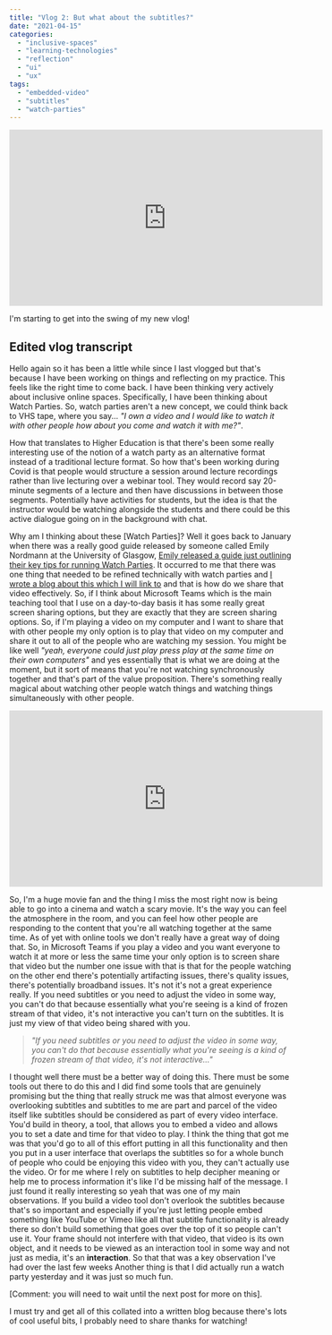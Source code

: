 ```yaml
---
title: "Vlog 2: But what about the subtitles?"
date: "2021-04-15"
categories: 
  - "inclusive-spaces"
  - "learning-technologies"
  - "reflection"
  - "ui"
  - "ux"
tags: 
  - "embedded-video"
  - "subtitles"
  - "watch-parties"
---
```


<iframe width="560" height="315" src="https://www.youtube-nocookie.com/embed/T44pdCU8mBg" title="YouTube video player" frameborder="0" allow="accelerometer; autoplay; clipboard-write; encrypted-media; gyroscope; picture-in-picture" allowfullscreen></iframe>

I'm starting to get into the swing of my new vlog!

## Edited vlog transcript

Hello again so it has been a little while since I last vlogged but that's because I have been working on things and reflecting on my practice. This feels like the right time to come back. I have been thinking very actively about inclusive online spaces. Specifically, I have been thinking about Watch Parties. So, watch parties aren't a new concept, we could think back to VHS tape, where you say... _"I own a video and I would like to watch it with other people how about you come and watch it with me?"_.

How that translates to Higher Education is that there's been some really interesting use of the notion of a watch party as an alternative format instead of a traditional lecture format. So how that's been working during Covid is that people would structure a session around lecture recordings rather than live lecturing over a webinar tool. They would record say 20-minute segments of a lecture and then have discussions in between those segments. Potentially have activities for students, but the idea is that the instructor would be watching alongside the students and there could be this active dialogue going on in the background with chat.

Why am I thinking about these \[Watch Parties\]? Well it goes back to January when there was a really good guide released by someone called Emily Nordmann at the University of Glasgow, [Emily released a guide just outlining their key tips for running Watch Parties](https://twitter.com/emilynordmann/status/1351166551752384513?s=20). It occurred to me that there was one thing that needed to be refined technically with watch parties and [I wrote a blog about this which I will link to](https://blogs.brighton.ac.uk/elearningteam/2021/03/03/watch-parties-what-why-who-where-how/) and that is how do we share that video effectively. So, if I think about Microsoft Teams which is the main teaching tool that I use on a day-to-day basis it has some really great screen sharing options, but they are exactly that they are screen sharing options. So, if I'm playing a video on my computer and I want to share that with other people my only option is to play that video on my computer and share it out to all of the people who are watching my session. You might be like well _"yeah, everyone could just play press play at the same time on their own computers"_ and yes essentially that is what we are doing at the moment, but it sort of means that you're not watching synchronously together and that's part of the value proposition. There's something really magical about watching other people watch things and watching things simultaneously with other people.  

<iframe src="https://www.youtube-nocookie.com/embed/_LfV7SGA-2o?start=97&amp;end=103" title="YouTube video player" allow="accelerometer; autoplay; clipboard-write; encrypted-media; gyroscope; picture-in-picture" allowfullscreen width="560" height="315" frameborder="0"></iframe>

So, I'm a huge movie fan and the thing I miss the most right now is being able to go into a cinema and watch a scary movie. It's the way you can feel the atmosphere in the room, and you can feel how other people are responding to the content that you're all watching together at the same time. As of yet with online tools we don't really have a great way of doing that. So, in Microsoft Teams if you play a video and you want everyone to watch it at more or less the same time your only option is to screen share that video but the number one issue with that is that for the people watching on the other end there's potentially artifacting issues, there's quality issues, there's potentially broadband issues. It's not it's not a great experience really. If you need subtitles or you need to adjust the video in some way, you can't do that because essentially what you're seeing is a kind of frozen stream of that video, it's not interactive you can't turn on the subtitles. It is just my view of that video being shared with you.

> _"If you need subtitles or you need to adjust the video in some way, you can't do that because essentially what you're seeing is a kind of frozen stream of that video, it's not interactive..."_

I thought well there must be a better way of doing this. There must be some tools out there to do this and I did find some tools that are genuinely promising but the thing that really struck me was that almost everyone was overlooking subtitles and subtitles to me are part and parcel of the video itself like subtitles should be considered as part of every video interface. You'd build in theory, a tool, that allows you to embed a video and allows you to set a date and time for that video to play. I think the thing that got me was that you'd go to all of this effort putting in all this functionality and then you put in a user interface that overlaps the subtitles so for a whole bunch of people who could be enjoying this video with you, they can't actually use the video. Or for me where I rely on subtitles to help decipher meaning or help me to process information it's like I'd be missing half of the message. I just found it really interesting so yeah that was one of my main observations. If you build a video tool don't overlook the subtitles because that's so important and especially if you're just letting people embed something like YouTube or Vimeo like all that subtitle functionality is already there so don't build something that goes over the top of it so people can't use it. Your frame should not interfere with that video, that video is its own object, and it needs to be viewed as an interaction tool in some way and not just as media, it's an **interaction**. So that that was a key observation I've had over the last few weeks Another thing is that I did actually run a watch party yesterday and it was just so much fun.

\[Comment: you will need to wait until the next post for more on this\].

I must try and get all of this collated into a written blog because there's lots of cool useful bits, I probably need to share thanks for watching!
